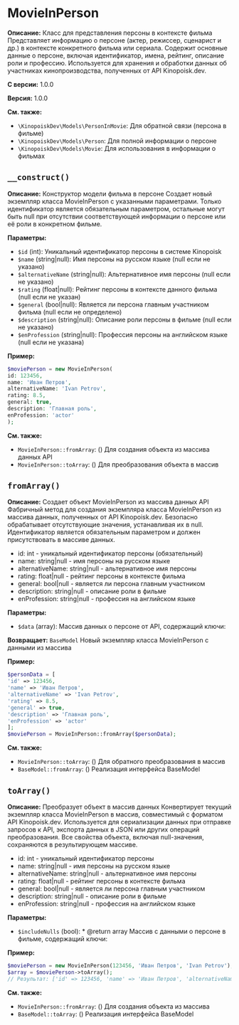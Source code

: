 # MovieInPerson

**Описание:** Класс для представления персоны в контексте фильма
Представляет информацию о персоне (актер, режиссер, сценарист и др.) в контексте
конкретного фильма или сериала. Содержит основные данные о персоне, включая
идентификатор, имена, рейтинг, описание роли и профессию. Используется для
хранения и обработки данных об участниках кинопроизводства, полученных от API
Kinopoisk.dev.

**С версии:** 1.0.0

**Версия:** 1.0.0

**См. также:**

* `\KinopoiskDev\Models\PersonInMovie`: Для обратной связи (персона в фильме)
* `\KinopoiskDev\Models\Person`: Для полной информации о персоне
* `\KinopoiskDev\Models\Movie`: Для использования в информации о фильмах

## `__construct()`

**Описание:** Конструктор модели фильма в персоне
Создает новый экземпляр класса MovieInPerson с указанными параметрами.
Только идентификатор является обязательным параметром, остальные могут
быть null при отсутствии соответствующей информации о персоне или её роли
в конкретном фильме.

**Параметры:**

* `$id` (int): Уникальный идентификатор персоны в системе Kinopoisk
* `$name` (string|null): Имя персоны на русском языке (null если не указано)
* `$alternativeName` (string|null): Альтернативное имя персоны (null если не указано)
* `$rating` (float|null): Рейтинг персоны в контексте данного фильма (null если не указан)
* `$general` (bool|null): Является ли персона главным участником фильма (null если не определено)
* `$description` (string|null): Описание роли персоны в фильме (null если не указано)
* `$enProfession` (string|null): Профессия персоны на английском языке (null если не указана)

**Пример:**
```php
$moviePerson = new MovieInPerson(
id: 123456,
name: 'Иван Петров',
alternativeName: 'Ivan Petrov',
rating: 8.5,
general: true,
description: 'Главная роль',
enProfession: 'actor'
);
```

**См. также:**

* `MovieInPerson::fromArray`: () Для создания объекта из массива данных API
* `MovieInPerson::toArray`: () Для преобразования объекта в массив

## `fromArray()`

**Описание:** Создает объект MovieInPerson из массива данных API
Фабричный метод для создания экземпляра класса MovieInPerson из массива данных,
полученных от API Kinopoisk.dev. Безопасно обрабатывает отсутствующие значения,
устанавливая их в null. Идентификатор является обязательным параметром и должен
присутствовать в массиве данных.
- id: int - уникальный идентификатор персоны (обязательный)
- name: string|null - имя персоны на русском языке
- alternativeName: string|null - альтернативное имя персоны
- rating: float|null - рейтинг персоны в контексте фильма
- general: bool|null - является ли персона главным участником
- description: string|null - описание роли в фильме
- enProfession: string|null - профессия на английском языке

**Параметры:**

* `$data` (array): Массив данных о персоне от API, содержащий ключи:

**Возвращает:** `BaseModel` Новый экземпляр класса MovieInPerson с данными из массива

**Пример:**
```php
$personData = [
'id' => 123456,
'name' => 'Иван Петров',
'alternativeName' => 'Ivan Petrov',
'rating' => 8.5,
'general' => true,
'description' => 'Главная роль',
'enProfession' => 'actor'
];
$moviePerson = MovieInPerson::fromArray($personData);
```

**См. также:**

* `MovieInPerson::toArray`: () Для обратного преобразования в массив
* `BaseModel::fromArray`: () Реализация интерфейса BaseModel

## `toArray()`

**Описание:** Преобразует объект в массив данных
Конвертирует текущий экземпляр класса MovieInPerson в массив,
совместимый с форматом API Kinopoisk.dev. Используется для сериализации
данных при отправке запросов к API, экспорта данных в JSON или других
операций преобразования. Все свойства объекта, включая null-значения,
сохраняются в результирующем массиве.
- id: int - уникальный идентификатор персоны
- name: string|null - имя персоны на русском языке
- alternativeName: string|null - альтернативное имя персоны
- rating: float|null - рейтинг персоны в контексте фильма
- general: bool|null - является ли персона главным участником
- description: string|null - описание роли в фильме
- enProfession: string|null - профессия на английском языке

**Параметры:**

* `$includeNulls` (bool): * @return array Массив с данными о персоне в фильме, содержащий ключи:

**Пример:**
```php
$moviePerson = new MovieInPerson(123456, 'Иван Петров', 'Ivan Petrov');
$array = $moviePerson->toArray();
// Результат: ['id' => 123456, 'name' => 'Иван Петров', 'alternativeName' => 'Ivan Petrov', ...]
```

**См. также:**

* `MovieInPerson::fromArray`: () Для создания объекта из массива
* `BaseModel::toArray`: () Реализация интерфейса BaseModel

